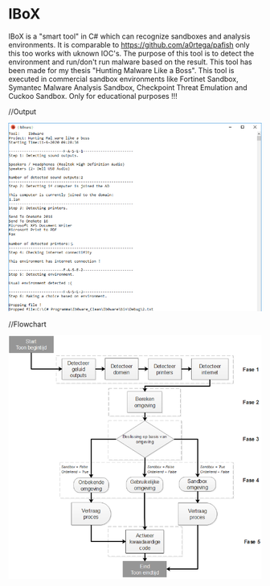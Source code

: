 # IBoX
IBoX is a "smart tool" in C# which can recognize sandboxes and analysis environments. It is comparable to https://github.com/a0rtega/pafish only this too works with uknown IOC's. The purpose of this tool is to detect the environment and run/don't run malware based on the result. This tool has been made for my thesis "Hunting Malware Like a Boss". This tool is executed in commercial sandbox environments like Fortinet Sandbox, Symantec Malware Analysis Sandbox, Checkpoint Threat Emulation and Cuckoo Sandbox. Only for educational purposes !!!

//Output

![alt text](https://github.com/ib0ware/IBoX/blob/master/IBoX-output.png)


//Flowchart

![alt text](https://github.com/ib0ware/IBoX/blob/master/FlowChart-IBoX.png)
